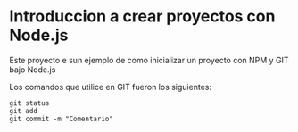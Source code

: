 # Introduccion a crear proyectos con Node.js

Este proyecto e sun ejemplo de como inicializar un proyecto con NPM y GIT bajo Node.js

Los comandos que utilice en GIT fueron los siguientes:
```
git status
git add
git commit -m "Comentario"
```